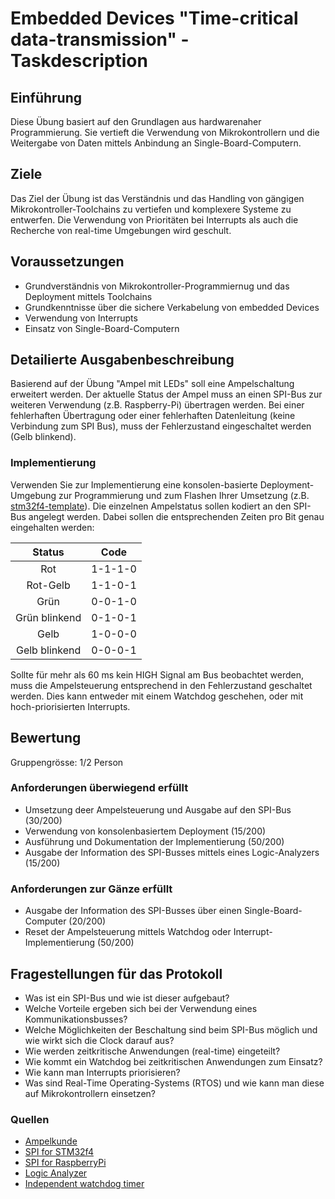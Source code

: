 # Embedded Devices "Time-critical data-transmission" - Taskdescription

## Einführung
Diese Übung basiert auf den Grundlagen aus hardwarenaher Programmierung. Sie vertieft die Verwendung von Mikrokontrollern und die Weitergabe von Daten mittels Anbindung an Single-Board-Computern. 

## Ziele
Das Ziel der Übung ist das Verständnis und das Handling von gängigen Mikrokontroller-Toolchains zu vertiefen und komplexere Systeme zu entwerfen. Die Verwendung von Prioritäten bei Interrupts als auch die Recherche von real-time Umgebungen wird geschult.

## Voraussetzungen
* Grundverständnis von Mikrokontroller-Programmiernug und das Deployment mittels Toolchains
* Grundkenntnisse über die sichere Verkabelung von embedded Devices
* Verwendung von Interrupts
* Einsatz von Single-Board-Computern

## Detailierte Ausgabenbeschreibung
Basierend auf der Übung "Ampel mit LEDs" soll eine Ampelschaltung erweitert werden. Der aktuelle Status der Ampel muss an einen SPI-Bus zur weiteren Verwendung (z.B. Raspberry-Pi) übertragen werden. Bei einer fehlerhaften Übertragung oder einer fehlerhaften Datenleitung (keine Verbindung zum SPI Bus), muss der Fehlerzustand eingeschaltet werden (Gelb blinkend).

### Implementierung
Verwenden Sie zur Implementierung eine konsolen-basierte Deployment-Umgebung zur Programmierung und zum Flashen Ihrer Umsetzung (z.B. [stm32f4-template](https://github.com/mborko/stm32f4-template)). Die einzelnen Ampelstatus sollen kodiert an den SPI-Bus angelegt werden. Dabei sollen die entsprechenden Zeiten pro Bit genau eingehalten werden:

| Status        | Code      |
| :-----------: | :-------: |
| Rot           | 1-1-1-0   |
| Rot-Gelb      | 1-1-0-1   |
| Grün          | 0-0-1-0   |
| Grün blinkend | 0-1-0-1   |
| Gelb          | 1-0-0-0   |
| Gelb blinkend | 0-0-0-1   |

Sollte für mehr als 60 ms kein HIGH Signal am Bus beobachtet werden, muss die Ampelsteuerung entsprechend in den Fehlerzustand geschaltet werden. Dies kann entweder mit einem Watchdog geschehen, oder mit hoch-priorisierten Interrupts.

## Bewertung
Gruppengrösse: 1/2 Person
### Anforderungen **überwiegend erfüllt**
+ Umsetzung deer Ampelsteuerung und Ausgabe auf den SPI-Bus (30/200)
+ Verwendung von konsolenbasiertem Deployment (15/200)
+ Ausführung und Dokumentation der Implementierung (50/200)
+ Ausgabe der Information des SPI-Busses mittels eines Logic-Analyzers (15/200)

### Anforderungen **zur Gänze erfüllt**
+ Ausgabe der Information des SPI-Busses über einen Single-Board-Computer (20/200)
+ Reset der Ampelsteuerung mittels Watchdog oder Interrupt-Implementierung (50/200)

## Fragestellungen für das Protokoll
+ Was ist ein SPI-Bus und wie ist dieser aufgebaut?
+ Welche Vorteile ergeben sich bei der Verwendung eines Kommunikationsbusses?
+ Welche Möglichkeiten der Beschaltung sind beim SPI-Bus möglich und wie wirkt sich die Clock darauf aus?
+ Wie werden zeitkritische Anwendungen (real-time) eingeteilt?
+ Wie kommt ein Watchdog bei zeitkritischen Anwendungen zum Einsatz?
+ Wie kann man Interrupts priorisieren?
+ Was sind Real-Time Operating-Systems (RTOS) und wie kann man diese auf Mikrokontrollern einsetzen?

### Quellen
* [Ampelkunde](https://www.wien.gv.at/verkehr/ampeln/ampelkunde.html)
* [SPI for STM32f4](https://stm32f4-discovery.net/2014/04/library-05-spi-for-stm32f4xx/)
* [SPI for RaspberryPi](https://www.raspberrypi.org/documentation/hardware/raspberrypi/spi/README.md)
* [Logic Analyzer](https://www.saleae.com/de/downloads/)
* [Independent watchdog timer](https://stm32f4-discovery.net/2014/07/library-20-independent-watchdog-timer-on-stm32f4xx/)


